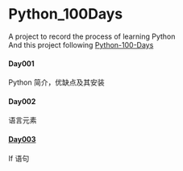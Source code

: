 # Python_100Days
A project to record the process of learning Python  
And this project following [Python-100-Days](https://github.com/jackfrued/Python-100-Days)

#### Day001
Python 简介，优缺点及其安装
#### Day002
语言元素
#### [Day003](https://github.com/jingggo/Python_100Days/tree/master/Day01-15/Day003)
If 语句
